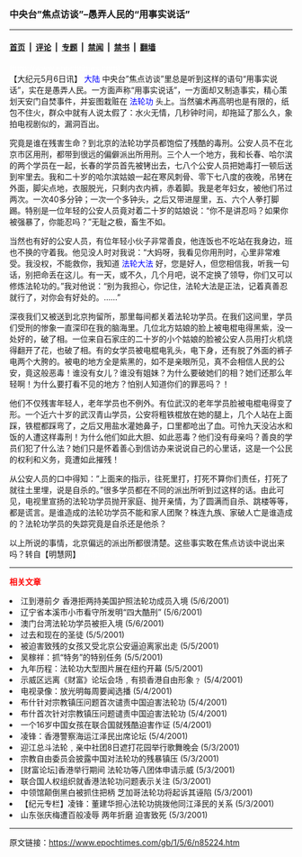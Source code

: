 ### 中央台”焦点访谈”–愚弄人民的“用事实说话”

---

#### [首页](../../../..?n85224) &nbsp;|&nbsp; [评论](../../../../../epoch-comment?n85224) &nbsp;|&nbsp; [专题](../../../../../epoch-special?n85224) &nbsp;|&nbsp; [禁闻](../../../../../epoch-news?n85224) &nbsp;|&nbsp; [禁书](../../../../../books?n85224) &nbsp;|&nbsp; [翻墙](https://github.com/gfw-breaker/nogfw/blob/master/README.md?n85224)


<div class="post_content" id="artbody" itemprop="articleBody">
 <!-- article content begin -->
 <p>
  <font color="#ffffff">
   (http://www.epochtimes.com)
  </font>
  <br/>
  【大纪元5月6日讯】
  <ok href="http://www3.epochtimes.com/news/epochnews/main/2.html">
   <font color="blue">
    大陆
   </font>
  </ok>
  中央台”焦点访谈”里总是听到这样的语句“用事实说话”，实在是愚弄人民。一方面声称“用事实说话”，一方面却又制造事实，精心策划天安门自焚事件，并妄图栽赃在
  <ok href="http://falundafa.org">
   <font color="blue">
    法轮功
   </font>
  </ok>
  头上。当然骗术再高明也是有限的，纸包不住火，群众中就有人说太假了：水火无情，几秒钟时间，却拖延了那么久，象拍电视剧似的，漏洞百出。
 </p>
 <p>
  究竟是谁在残害生命？到北京的法轮功学员都饱偿了残酷的毒刑。公安人员不在北京市区用刑，都带到很远的偏僻派出所用刑。三个人一个地方，我和长春、哈尔滨的两个学员在一起，长春的学员首先被铐出去，七八个公安人员把她毒打一顿后送到牢里去。我和二十岁的哈尔滨姑娘一起在寒风刺骨、零下七八度的夜晚，吊铐在外面，脚尖点地，衣服脱光，只剩内衣内裤，赤着脚。我是老年妇女，被他们吊过两次。一次40多分钟；一次一个多钟头，之后又带进屋里，五、六个人拳打脚踢。特别是一位年轻的公安人员竟对着二十岁的姑娘说：“你不是讲忍吗？如果你被强暴了，你能忍吗？”无耻之极，畜生不如。
 </p>
 <p>
  当然也有好的公安人员，有位年轻小伙子非常善良，他连饭也不吃站在我身边，班也不换的守着我。他见没人时对我说：“大妈呀，我看见你用刑时，心里非常难受。我没权，不能救你，我知道
  <ok href="http://falundafa.org">
   <font color="blue">
    法轮大法
   </font>
  </ok>
  好，您是好人，但您相信我，听我一句话，别把命丢在这儿。有一天，或不久，几个月吧，说不定换了领导，你们又可以修炼法轮功的。”我对他说：“别为我担心，你记住，法轮大法是正法，记着真善忍就行了，对你会有好处的。……”
 </p>
 <p>
  深夜我们又被送到北京拘留所，那里每间都关着法轮功学员。在我们这间里，学员们受刑的惨象一直深印在我的脑海里。几位北方姑娘的脸上被电棍电得黑紫，没一处好的，破了相。一位来自石家庄的二十岁的小个姑娘的脸被公安人员用打火机烧得翻开了花，也破了相。有的女学员被电棍电乳头，电下身，还有脱了外面的裤子电两个大胯的。被电的地方全是紫黑的，如不是亲眼所见，真不会相信人民的公安，竟这般恶毒！谁没有女儿？谁没有姐妹？为什么要破她们的相？她们还那么年轻啊！为什么要打看不见的地方？怕别人知道你们的罪恶吗？！
 </p>
 <p>
  他们不仅残害年轻人，老年学员也不例外。有位武汉的老年学员脸被电棍电得变了形。一个近六十岁的武汉青山学员，公安将粗铁棍放在她的腿上，几个人站在上面踩，铁棍都踩弯了，之后又用盐水灌她鼻子，口里都呛出了血。可怜九天没沾水和饭的人遭这样毒刑！为什么他们如此大胆、如此恶毒？他们没有母亲吗？善良的学员们犯了什么法？她们只是怀着善心到信访办来说说自己的心里话，这是一个公民的权利和义务，竟遭如此摧残！
 </p>
 <p>
  从公安人员的口中得知：”上面来的指示，往死里打，打死不算你们责任，打死了就往土里埋，说是自杀的。”很多学员都在不同的派出所听到过这样的话。由此可见，电视里宣扬的法轮功学员抛开家庭、抛开亲情，为了圆满而自杀、跳楼等等，都是谎言。是谁造成的法轮功学员不能和家人团聚？株连九族、家破人亡是谁造成的？法轮功学员的失踪究竟是自杀还是他杀？
 </p>
 <p>
  以上所说的事情，北京偏远的派出所都很清楚。这些事实敢在焦点访谈中说出来吗？转自【明慧网】
  <font color="#ffffff">
   (http://www.dajiyuan.com)
  </font>
 </p>
 <hr/>
 <p>
  <b>
   <font color="red">
    相关文章
   </font>
  </b>
  <br/>
 </p>
 <li>
  <ok href="newscontent.asp?ID=85149" target="_blank">
   江到港前夕 香港拒两持美国护照法轮功成员入境
  </ok>
  (5/6/2001)
  <li>
   <ok href="newscontent.asp?ID=85074" target="_blank">
    辽宁省本溪市小市看守所发明“四大酷刑”
   </ok>
   (5/6/2001)
   <li>
    <ok href="newscontent.asp?ID=85065" target="_blank">
     澳门台湾法轮功学员被拒入境
    </ok>
    (5/6/2001)
    <li>
     <ok href="newscontent.asp?ID=84948" target="_blank">
      过去和现在的圣徒
     </ok>
     (5/5/2001)
     <li>
      <ok href="newscontent.asp?ID=84889" target="_blank">
       被迫害致残的女孩又受北京公安逼迫离家出走
      </ok>
      (5/5/2001)
      <li>
       <ok href="newscontent.asp?ID=84798" target="_blank">
        吴稼祥：抓“特务”的特别任务
       </ok>
       (5/5/2001)
       <li>
        <ok href="newscontent.asp?ID=84793" target="_blank">
         九年历程：法轮功大型图片展在纽约开幕
        </ok>
        (5/5/2001)
        <li>
         <ok href="newscontent.asp?ID=84685" target="_blank">
          示威区远离《财富》论坛会场﹐有损香港自由形象﹖
         </ok>
         (5/4/2001)
         <li>
          <ok href="newscontent.asp?ID=84651" target="_blank">
           电视录像：放光明每周要闻选播
          </ok>
          (5/4/2001)
          <li>
           <ok href="newscontent.asp?ID=84559" target="_blank">
            布什针对宗教镇压问题首次谴责中国迫害法轮功
           </ok>
           (5/4/2001)
           <li>
            <ok href="newscontent.asp?ID=84530" target="_blank">
             布什首次针对宗教镇压问题谴责中国迫害法轮功
            </ok>
            (5/4/2001)
            <li>
             <ok href="newscontent.asp?ID=84421" target="_blank">
              一个16岁中国女孩在联合国就残酷迫害作证
             </ok>
             (5/4/2001)
             <li>
              <ok href="newscontent.asp?ID=84359" target="_blank">
               凌锋：香港警察海运江泽民出席论坛
              </ok>
              (5/4/2001)
              <li>
               <ok href="newscontent.asp?ID=84286" target="_blank">
                迎江总斗法轮﹐亲中社团8日遮打花园举行歌舞晚会
               </ok>
               (5/3/2001)
               <li>
                <ok href="newscontent.asp?ID=84240" target="_blank">
                 宗教自由委员会披露中国对法轮功的残暴镇压
                </ok>
                (5/3/2001)
                <li>
                 <ok href="newscontent.asp?ID=84170" target="_blank">
                  [财富论坛]香港举行期间 法轮功等八团体申请示威
                 </ok>
                 (5/3/2001)
                 <li>
                  <ok href="newscontent.asp?ID=84120" target="_blank">
                   联合国人权组织就香港法轮功问题表示关注
                  </ok>
                  (5/3/2001)
                  <li>
                   <ok href="newscontent.asp?ID=84036" target="_blank">
                    中领馆颠倒黑白被抓住把柄 芝加哥法轮功将起诉其诬陷
                   </ok>
                   (5/3/2001)
                   <li>
                    <ok href="newscontent.asp?ID=83961" target="_blank">
                     【纪元专栏】凌锋：董建华担心法轮功挑拨他同江泽民的关系
                    </ok>
                    (5/3/2001)
                    <li>
                     <ok href="newscontent.asp?ID=83947" target="_blank">
                      山东张庆梅遭百般凌辱 两年折磨 迫害致死
                     </ok>
                     (5/3/2001)
                     <br/>
                     <!-- article content end -->
                     <div id="below_article_ad">
                     </div>
                    </li>
                   </li>
                  </li>
                 </li>
                </li>
               </li>
              </li>
             </li>
            </li>
           </li>
          </li>
         </li>
        </li>
       </li>
      </li>
     </li>
    </li>
   </li>
  </li>
 </li>
</div>


---

原文链接：https://www.epochtimes.com/gb/1/5/6/n85224.htm